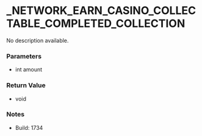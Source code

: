 # _NETWORK_EARN_CASINO_COLLECTABLE_COMPLETED_COLLECTION

No description available.

### Parameters
* int amount

### Return Value
* void

### Notes
* Build: 1734

